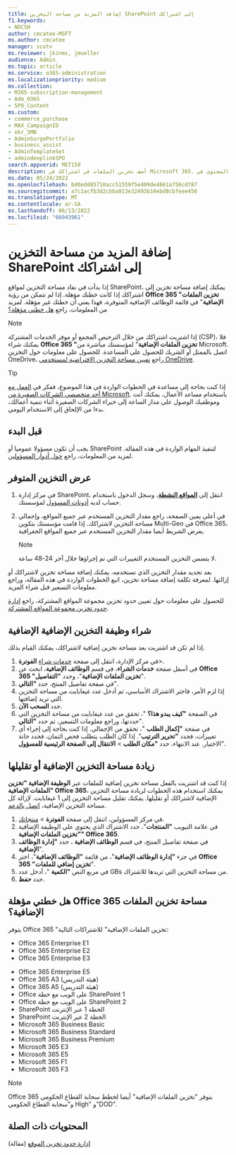 ```yaml
---
title: إضافة المزيد من مساحة التخزين SharePoint إلى اشتراكك
f1.keywords:
- NOCSH
author: cmcatee-MSFT
ms.author: cmcatee
manager: scotv
ms.reviewer: jkinms, jmueller
audience: Admin
ms.topic: article
ms.service: o365-administration
ms.localizationpriority: medium
ms.collection:
- M365-subscription-management
- Adm_O365
- SPO_Content
ms.custom:
- commerce_purchase
- MAX_CampaignID
- okr_SMB
- AdminSurgePortfolio
- business_assist
- AdminTemplateSet
- admindeeplinkSPO
search.appverid: MET150
description: أضف تخزين الملفات في اشتراكك في Microsoft 365. باستخدام مساحة تخزين إضافية للملفات، يمكنك تخزين المزيد من المحتوى في SharePoint.
ms.date: 05/24/2022
ms.openlocfilehash: bd0edd85718acc51559f5e409de4661a756cd787
ms.sourcegitcommit: a7c1acfb3d2cbba913e32493b16ebd8cbfeee456
ms.translationtype: MT
ms.contentlocale: ar-SA
ms.lasthandoff: 06/13/2022
ms.locfileid: "66043961"
---
```

# <a name="add-more-sharepoint-storage-to-your-subscription"></a>إضافة المزيد من مساحة التخزين SharePoint إلى اشتراكك

إذا بدأت في نفاد مساحة التخزين لمواقع SharePoint، يمكنك إضافة مساحة تخزين إلى اشتراكك إذا كانت خطتك مؤهلة. إذا لم تتمكن من رؤية **Office 365 "تخزين الملفات الإضافية**" في قائمة الوظائف الإضافية المتوفرة، فهذا يعني أن خطتك غير مؤهلة. لمزيد من المعلومات، راجع [هل خطتي مؤهلة؟](#is-my-plan-eligible-for-office-365-extra-file-storage)

> [!NOTE]
> إذا اشتريت اشتراكك من خلال الترخيص المجمع أو موفر الخدمات المشتركة (CSP)، فلا يمكنك شراء **Office 365 "تخزين الملفات الإضافية**" لمؤسستك مباشرة من Microsoft. اتصل بالممثل أو الشريك للحصول على المساعدة.
> للحصول على معلومات حول التخزين OneDrive، راجع [تعيين مساحة التخزين الافتراضية لمستخدمي OneDrive](/onedrive/set-default-storage-space).

> [!TIP]
> إذا كنت بحاجة إلى مساعدة في الخطوات الواردة في هذا الموضوع، ففكر في [العمل مع أحد متخصصي الشركات الصغيرة من Microsoft](https://go.microsoft.com/fwlink/?linkid=2186871). باستخدام مساعد الأعمال، يمكنك أنت وموظفيك الوصول على مدار الساعة إلى خبراء الشركات الصغيرة أثناء تنمية أعمالك، بدءا من الإلحاق إلى الاستخدام اليومي.

## <a name="before-you-begin"></a>قبل البدء

يجب أن تكون مسؤولا عموميا أو SharePoint لتنفيذ المهام الواردة في هذه المقالة. لمزيد من المعلومات، راجع [حول أدوار المسؤولين](../admin/add-users/about-admin-roles.md).

## <a name="view-available-storage"></a>عرض التخزين المتوفر

1. في مركز إدارة SharePoint، انتقل إلى <a href="https://go.microsoft.com/fwlink/?linkid=2185220" target="_blank">**المواقع النشطة**</a>، وسجل الدخول باستخدام حساب لديه [أذونات المسؤول](/sharepoint/sharepoint-admin-role) لمؤسستك.

2. في أعلى يمين الصفحة، راجع مقدار التخزين المستخدم عبر جميع المواقع، وإجمالي مساحة التخزين لاشتراكك. إذا قامت مؤسستك بتكوين Multi-Geo في Office 365، يعرض الشريط أيضا مقدار التخزين المستخدم عبر جميع المواقع الجغرافية.

   > [!NOTE]
   > لا يتضمن التخزين المستخدم التغييرات التي تم إجراؤها خلال آخر 24-48 ساعة.

بعد تحديد مقدار التخزين الذي تستخدمه، يمكنك إضافة مساحة تخزين لاشتراكك أو إزالتها. لمعرفة تكلفة إضافة مساحة تخزين، اتبع الخطوات الواردة في هذه المقالة، وراجع معلومات التسعير قبل شراء المزيد.
  
للحصول على معلومات حول تعيين حدود تخزين مجموعة المواقع المشتركة، راجع [إدارة حدود تخزين مجموعة المواقع المشتركة](/sharepoint/manage-site-collection-storage-limits).
  
## <a name="buy-the-extra-storage-add-on"></a>شراء وظيفة التخزين الإضافية الإضافية

إذا لم تكن قد اشتريت بعد مساحة تخزين إضافية لاشتراكك، يمكنك القيام بذلك.

1. في مركز الإدارة، انتقل إلى صفحة <a href="https://go.microsoft.com/fwlink/p/?linkid=868433" target="_blank">خدمات شراء</a> **الفوترة**\>.
2. في أسفل صفحة **خدمات الشراء**، في قسم **الوظائف الإضافية**، ابحث عن **Office 365 "تخزين الملفات الإضافية**"، وحدد **"التفاصيل**".
3. في صفحة تفاصيل المنتج، حدد **"التالي**".
4. إذا لزم الأمر، فاختر الاشتراك الأساسي، ثم أدخل عدد غيغابايت من مساحة التخزين التي تريد إضافتها.
5. حدد **السحب الآن**.
6. في الصفحة **"كيف يبدو هذا؟** "، تحقق من عدد غيغابايت من مساحة التخزين التي حددتها، وراجع معلومات التسعير، ثم حدد **"التالي**".
7. في صفحة **"إكمال الطلب** "، تحقق من الإجمالي. إذا كنت بحاجة إلى إجراء أي تغييرات، فحدد **"تحرير الترتيب**". إذا كان الطلب يتطلب فحص ائتمان، فحدد خانة الاختيار. عند الانتهاء، حدد **"مكان الطلب** \> **الانتقال إلى الصفحة الرئيسية للمسؤول**".

## <a name="increase-or-decrease-your-extra-storage"></a>زيادة مساحة التخزين الإضافية أو تقليلها

إذا كنت قد اشتريت بالفعل مساحة تخزين إضافية للملفات عبر **الوظيفة الإضافية "تخزين الملفات الإضافية" Office 365**، يمكنك استخدام هذه الخطوات لزيادة مساحة التخزين الإضافية لاشتراكك أو تقليلها. يمكنك تقليل مساحة التخزين إلى 1 غيغابايت. لإزالة كل مساحة التخزين الإضافية، [اتصل بالدعم](../admin/get-help-support.md).

1. في مركز المسؤولين، انتقل إلى صفحة **الفوترة** \> <a href="https://go.microsoft.com/fwlink/p/?linkid=842054" target="_blank">منتجاتك</a>.
2. في علامة التبويب **"المنتجات**"، حدد الاشتراك الذي يحتوي على الوظيفة الإضافية **"تخزين الملفات الإضافية" Office 365**.
3. في صفحة تفاصيل المنتج، في قسم **الوظائف الإضافية** ، حدد **"إدارة الوظائف الإضافية**".
4. في جزء **"إدارة الوظائف الإضافية**"، من قائمة **"الوظائف الإضافية**"، اختر **Office 365 "تخزين إضافي للملفات**".
5. في مربع النص **"الكمية** "، أدخل عدد GBs من مساحة التخزين التي تريدها للاشتراك.
6. حدد **حفظ**.

## <a name="is-my-plan-eligible-for-office-365-extra-file-storage"></a>هل خطتي مؤهلة Office 365 مساحة تخزين الملفات الإضافية؟

يتوفر Office 365 "تخزين الملفات الإضافية" للاشتراكات التالية:
  
- Office 365 Enterprise E1
- Office 365 Enterprise E2
- Office 365 Enterprise E3
<!-- Office 365 Enterprise E4 -->
- Office 365 Enterprise E5
- Office 365 A3 (هيئة التدريس)
- Office 365 A5 (هيئة التدريس)
- Office على الويب مع خطة SharePoint 1
- Office على الويب مع خطة SharePoint 2
- SharePoint الخطة 1 عبر الإنترنت
- SharePoint الخطة 2 عبر الإنترنت
- Microsoft 365 Business Basic
- Microsoft 365 Business Standard
- Microsoft 365 Business Premium
- Microsoft 365 E3
- Microsoft 365 E5
- Microsoft 365 F1
- Microsoft 365 F3

> [!NOTE]
> Office 365 يتوفر "تخزين الملفات الإضافية" أيضا لخطط سحابة القطاع الحكومي و"سحابة القطاع الحكومي High" و"DOD".

## <a name="related-content"></a>المحتويات ذات الصلة

[إدارة حدود تخزين الموقع](/sharepoint/manage-site-collection-storage-limits) (مقالة)
